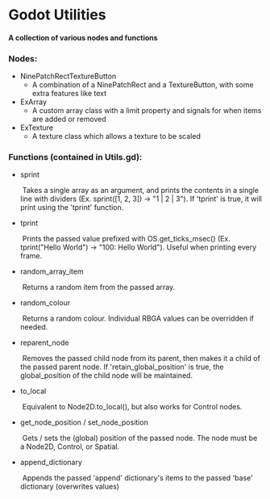 # **Godot Utilities**

#### A collection of various nodes and functions



### Nodes:

- NinePatchRectTextureButton
  - A combination of a NinePatchRect and a TextureButton, with some extra features like text
- ExArray
  - A custom array class with a limit property and signals for when items are added or removed
- ExTexture
  - A texture class which allows a texture to be scaled



### Functions (contained in Utils.gd):

- sprint

  ​	Takes a single array as an argument, and prints the contents in a single line with dividers (Ex. sprint([1, 2, 3]) -> "1 | 2 | 3"). If 'tprint' is true, it will print using the 'tprint' function.
 
- tprint

  ​	Prints the passed value prefixed with OS.get_ticks_msec() (Ex. tprint("Hello World") -> "100: Hello World"). Useful when printing every frame.

- random_array_item

  ​	Returns a random item from the passed array.

- random_colour

  ​	Returns a random colour. Individual RBGA values can be overridden if needed.

- reparent_node

  ​	Removes the passed child node from its parent, then makes it a child of the passed parent node. If 'retain_global_position' is true, the global_position of the child node will be maintained.

- to_local

  ​	Equivalent to Node2D.to_local(), but also works for Control nodes.

- get_node_position / set_node_position

  ​	Gets / sets the (global) position of the passed node. The node must be a Node2D, Control, or Spatial.

- append_dictionary

  ​	Appends the passed 'append' dictionary's items to the passed 'base' dictionary (overwrites values)
